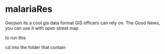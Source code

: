 # malariaRes
Geojson its a cool gis data format GIS officers can rely on. The Good News, you can use it with open street map

to run this

cd into the folder that contain

